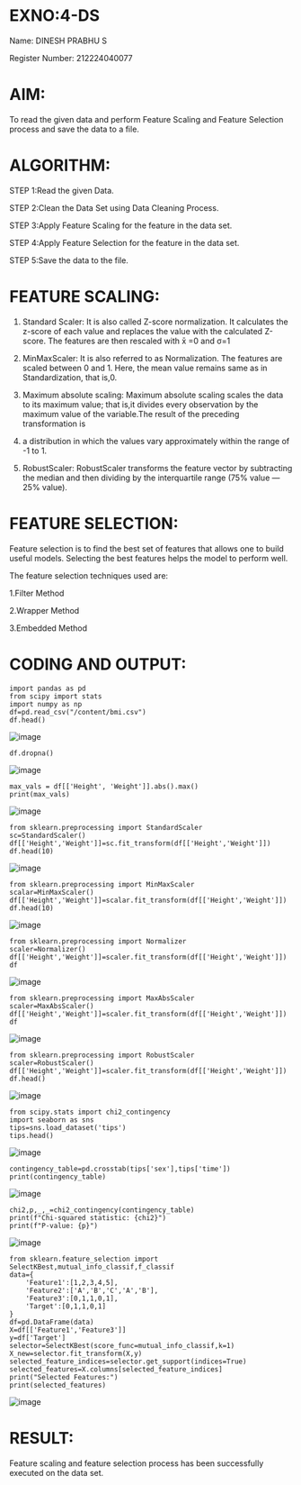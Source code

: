 # EXNO:4-DS

Name: DINESH PRABHU S

Register Number: 212224040077

# AIM:
To read the given data and perform Feature Scaling and Feature Selection process and save the
data to a file.

# ALGORITHM:
STEP 1:Read the given Data.

STEP 2:Clean the Data Set using Data Cleaning Process.

STEP 3:Apply Feature Scaling for the feature in the data set.

STEP 4:Apply Feature Selection for the feature in the data set.

STEP 5:Save the data to the file.

# FEATURE SCALING:
1. Standard Scaler: It is also called Z-score normalization. It calculates the z-score of each value and replaces the value with the calculated Z-score. The features are then rescaled with x̄ =0 and σ=1

2. MinMaxScaler: It is also referred to as Normalization. The features are scaled between 0 and 1. Here, the mean value remains same as in Standardization, that is,0.

3. Maximum absolute scaling: Maximum absolute scaling scales the data to its maximum value; that is,it divides every observation by the maximum value of the variable.The result of the preceding transformation is

4. a distribution in which the values vary approximately within the range of -1 to 1.

5. RobustScaler: RobustScaler transforms the feature vector by subtracting the median and then dividing by the interquartile range (75% value — 25% value).

# FEATURE SELECTION:
Feature selection is to find the best set of features that allows one to build useful models. Selecting the best features helps the model to perform well.

The feature selection techniques used are:

1.Filter Method

2.Wrapper Method

3.Embedded Method

# CODING AND OUTPUT:

 ```
import pandas as pd
from scipy import stats
import numpy as np
df=pd.read_csv("/content/bmi.csv")
df.head()
```
![image](https://github.com/user-attachments/assets/56b0bde5-366f-4abe-9603-c140e44611c8)
```
df.dropna()
```
![image](https://github.com/user-attachments/assets/17e87c5c-e8f0-43e6-9bf2-143a795aed9e)
```
max_vals = df[['Height', 'Weight']].abs().max()
print(max_vals)
```
![image](https://github.com/user-attachments/assets/d31253b6-a615-4695-a4ba-abe8492d9929)
```
from sklearn.preprocessing import StandardScaler
sc=StandardScaler()
df[['Height','Weight']]=sc.fit_transform(df[['Height','Weight']])
df.head(10)
```
![image](https://github.com/user-attachments/assets/b1238bf7-cf40-4d7a-b855-dbb48eb48e1c)
```
from sklearn.preprocessing import MinMaxScaler
scalar=MinMaxScaler()
df[['Height','Weight']]=scalar.fit_transform(df[['Height','Weight']])
df.head(10)
```
![image](https://github.com/user-attachments/assets/0cf6a008-e2a0-4dfc-b898-d9a41f51a7d1)
```
from sklearn.preprocessing import Normalizer
scaler=Normalizer()
df[['Height','Weight']]=scaler.fit_transform(df[['Height','Weight']])
df
```
![image](https://github.com/user-attachments/assets/6c63d317-cadd-4396-92bc-588c965dfaa3)
```
from sklearn.preprocessing import MaxAbsScaler
scaler=MaxAbsScaler()
df[['Height','Weight']]=scaler.fit_transform(df[['Height','Weight']])
df
```
![image](https://github.com/user-attachments/assets/5d81af14-f282-413e-b10a-5793d9b62005)
```
from sklearn.preprocessing import RobustScaler
scaler=RobustScaler()
df[['Height','Weight']]=scaler.fit_transform(df[['Height','Weight']])
df.head()
```
![image](https://github.com/user-attachments/assets/9a00e09f-19e6-46e7-80de-1528942b0509)
```
from scipy.stats import chi2_contingency
import seaborn as sns
tips=sns.load_dataset('tips')
tips.head()
```
![image](https://github.com/user-attachments/assets/23d010f5-8f68-4663-bd61-00d1e71c160c)
```
contingency_table=pd.crosstab(tips['sex'],tips['time'])
print(contingency_table)
```
![image](https://github.com/user-attachments/assets/702f05a6-6b98-4324-8ce3-de8c6ca2b422)
```
chi2,p,_,_=chi2_contingency(contingency_table)
print(f"Chi-squared statistic: {chi2}")
print(f"P-value: {p}")
```
![image](https://github.com/user-attachments/assets/3b6d5c22-b652-4b29-868d-15560a08b901)
```
from sklearn.feature_selection import SelectKBest,mutual_info_classif,f_classif
data={
    'Feature1':[1,2,3,4,5],
    'Feature2':['A','B','C','A','B'],
    'Feature3':[0,1,1,0,1],
    'Target':[0,1,1,0,1]
}
df=pd.DataFrame(data)
X=df[['Feature1','Feature3']]
y=df['Target']
selector=SelectKBest(score_func=mutual_info_classif,k=1)
X_new=selector.fit_transform(X,y)
selected_feature_indices=selector.get_support(indices=True)
selected_features=X.columns[selected_feature_indices]
print("Selected Features:")
print(selected_features)
```
![image](https://github.com/user-attachments/assets/8a72343a-2722-43c6-ba89-3fb540d3e5b8)

# RESULT:
 Feature scaling and feature selection process has been successfully executed on the data set.
